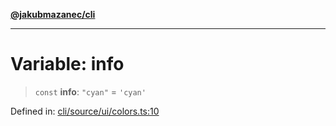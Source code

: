 [**@jakubmazanec/cli**](../../../README.md)

---

# Variable: info

> `const` **info**: `"cyan"` = `'cyan'`

Defined in:
[cli/source/ui/colors.ts:10](https://github.com/jakubmazanec/tools/blob/d8ee2855cc8c253cbcc5c4d49e7356ff8450cbde/packages/cli/source/ui/colors.ts#L10)
